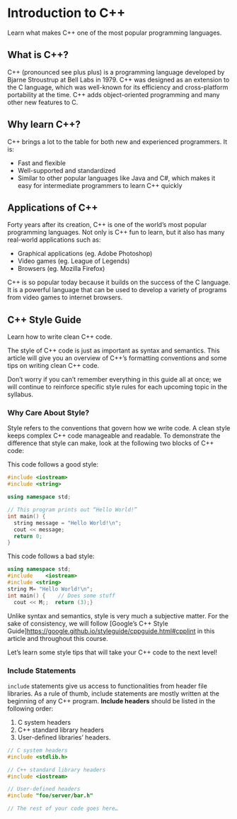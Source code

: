 # Introduction to C++

Learn what makes C++ one of the most popular programming languages.

## What is C++?

C++ (pronounced see plus plus) is a programming language developed by Bjarne Stroustrup at Bell Labs in 1979. C++ was designed as an extension to the C language, which was well-known for its efficiency and cross-platform portability at the time. C++ adds object-oriented programming and many other new features to C.

## Why learn C++?

C++ brings a lot to the table for both new and experienced programmers. It is:

- Fast and flexible
- Well-supported and standardized
- Similar to other popular languages like Java and C#, which makes it easy for intermediate programmers to learn C++ quickly

## Applications of C++

Forty years after its creation, C++ is one of the world’s most popular programming languages. Not only is C++ fun to learn, but it also has many real-world applications such as:

- Graphical applications (eg. Adobe Photoshop)
- Video games (eg. League of Legends)
- Browsers (eg. Mozilla Firefox)

C++ is so popular today because it builds on the success of the C language. It is a powerful language that can be used to develop a variety of programs from video games to internet browsers.

## C++ Style Guide

Learn how to write clean C++ code.

The style of C++ code is just as important as syntax and semantics. This article will give you an overview of C++’s formatting conventions and some tips on writing clean C++ code.

Don’t worry if you can’t remember everything in this guide all at once; we will continue to reinforce specific style rules for each upcoming topic in the syllabus.

### Why Care About Style?

Style refers to the conventions that govern how we write code. A clean style keeps complex C++ code manageable and readable. To demonstrate the difference that style can make, look at the following two blocks of C++ code:

This code follows a good style:

```cpp
#include <iostream>
#include <string>

using namespace std;

// This program prints out “Hello World!”
int main() {
  string message = "Hello World!\n";
  cout << message;
  return 0;
}
```

This code follows a bad style:

```cpp
using namespace std;
#include    <iostream>
#include <string>
string M= "Hello World!\n";
int main() {    // Does some stuff
  cout << M;;  return (3);}
```

Unlike syntax and semantics, style is very much a subjective matter. For the sake of consistency, we will follow [Google’s C++ Style Guide]<https://google.github.io/styleguide/cppguide.html#cpplint> in this article and throughout this course.

Let’s learn some style tips that will take your C++ code to the next level!

### Include Statements

`include` statements give us access to functionalities from header file libraries. As a rule of thumb, include statements are mostly written at the beginning of any C++ program. **Include headers** should be listed in the following order:

1. C system headers
2. C++ standard library headers
3. User-defined libraries’ headers.

```cpp
// C system headers
#include <stdlib.h>

// C++ standard library headers
#include <iostream>

// User-defined headers
#include "foo/server/bar.h"

// The rest of your code goes here…
```
